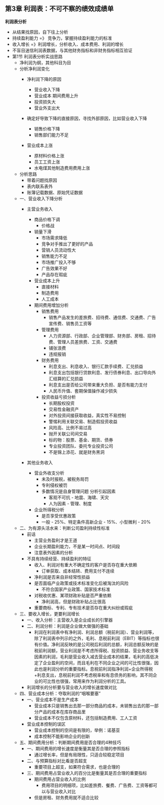 ## 第3章 利润表：不可不察的绩效成绩单
**利润表分析**
* 从结果找原因，自下往上分析
* 持续盈利能力 =》 竞争力，掌握持续盈利能力的标准
* 收入增长 =》利润增长，分析收入、成本费用、利润的增长
* 不盲目迷信利润表数据，与其他财务指标和非财务指标相互验证
* 第1节 利润表分析实战思路
    * 净利润为纲，其他科目为目
    * 分析净利润变化
        * 净利润下降的原因
            * 营业收入下降
            * 营业成本 期间费用上升
            * 投资损失大
            * 营业外支出大
        * 确定好导致下降的直接原因，寻找外部原因，比如营业收入下降
            * 销售价格下降
            * 销售部们能力不足

        * 营业成本上涨
            * 原材料价格上涨
            * 员工工资上涨
            * 水电煤其他制造费用费用上涨
    * 分析思路
        * 带着问题找原因
        * 表内联系表外
        * 账簿记载数据、原始凭证数据
    * 一、营业收入下降分析
        * 主营业务收入
            * 商品价格下调
                * 价格战
            * 销量下滑
                * 市场需求降低
                * 竞争对手推出了更好的产品
                * 营销人员流动性大
                * 销售能力不足
                * 市场推广投入不够
                * 广告效果不好
                * 产品存在瑕疵
            * 营业成本上升
                * 直接材料
                * 制造费用
                * 人工成本
            * 期间费用增加分析
                * 销售费用
                    * 销售产品发生的差旅费、招待费、通信费、交通费、广告宣传费、销售员工资等
                * 管理费用
                    * 人力资源部、行政部、企业管理部、财务部、房租、招待费、管理人员差旅费、工资、交通费
                    * 铺张浪费
                    * 违规报销
                * 财务费用
                    * 利息支出、利息收入、银行汇款手续费、汇兑损益
                    * 利息支出包括银行贷款利息、发行债券利息、出口导向外汇结算的汇兑损益
                    * 利息支出是否给公司带来重大负担、是否有能力支付
                    * 人民币升值、套期保值操作减少损失
                * 投资收益亏损分析
                    * 长期股权投资
                    * 交易性金融资产
                    * 对外投资间接获取收益，真实性不易控制
                    * 警惕利用关联交易、制造假投资收益
                    * 风险高、比例不易过高
                    * 抛开关联公司间交易
                    * 标的物：股票、基金、期货、债券
                    * 专业投资团队、委托专业投资公司
                    * 不是锦上添花、就是财务黑洞

        * 其他业务收入
            * 营业外收支分析
                * 未及时报税，被税务局罚
                * 专利侵权被罚
                * 多数情况是自身管理问题
                分析引起因素
                    * 客观不可抗 - 地震、海啸、天灾
                    * 人为因素 - 管理、制度
            * 企业所得税分析
                * 是否享受优惠政策
                * 一般 - 25%、特定条件高新企业 - 15%、小型微利 - 20%
    * 二、为有源头活水来：判断公司盈利持续性标准
        * 前话
            * 主营业务盈利才是王道
            * 企业长期盈利能力，不是某一时间点、时间段
            * 注意表外因素的分析
        * 不具有持续经营、持续盈利的特征
            * 收入、利润对有重大不确定性的客户是否存在重大依赖
                * 订单获取、成本结转、费用支付不连续
            * 净利润是否来自非经常性损益
            * 是否面临产业政策或技术标准变化后被淘汰的风险
                * 不符合国家产业政策、国家技术标准
            * 对税收优惠、某项财政补贴是否严重依赖
                * 净利润高，但是财政补贴占比很高
            * 重要商标、专利、专有技术是否存在重大纠纷或瑕疵
    * 三、要收入增长，更要利润增长
        * 一、收入分析：主营收入是企业成长的引擎器
        * 二、利润分析：利润是企业做大做强的基础
            * 利润在利润表中有净利润、利润总额（税前利润）、营业利润等，除了利润表中列示的之外，毛利、息税前利润（EBIT）等指标也很有价值。净利润反映的是公司税后利润的总额，利润总额反映的是税前利润额，营业利润是不考虑所得税、投资损益、营业务收支等因素的利润，毛利是营业收入减去营业成本的结果，毛利的高低决定了企业盈利的空间，而且毛利在不同企业之间的可比性很强，因此也是利润分析的重要指标。息税前利润指净利润+企业所得税+利息支出，息税前利润不考虑税率和有息债务的影响，其不同企业的可比性也很强，常用来作为利润分析的工具。
        * 利润增长的分析要与营业收入的增长速度做对比
    * 四、营业成本分析：夺取利润的“咽喉要塞”
        * 一、营业成本不是生产成本
            * 营业成本只是销售出去那一部分商品的成本，未销售出去的那一部分产品的成本在库存商品里
            * 营业成本不仅包含原材料，还包括制造费用、工人工资
        * 营业成本控制的误区
            * 营业成本控制的空间是有限的，举例：诺基亚
            * 成本控制不能影响企业的创新
    * 五、期间费用分析：判断期间费用是否合理的4种技巧
        * 一、期间费用的增长速度是衡量其是否合理的参照指标
            * 通过增长率，但是有局限性，只适合较稳定项目
        * 二、与预算指标对比看是否超支
            * 重要项目上超支，如果符合需求，也是合理的
        * 三、期间费用占营业收入的百分比是衡量其是否合理的重要指标
            * 期间费用占营业收入的比例
                * 费用项目的明细项，比如差旅费、餐费、广告费、工资等都可以与营业收入对比
            * 但是房租、财务费用就不适合比较

